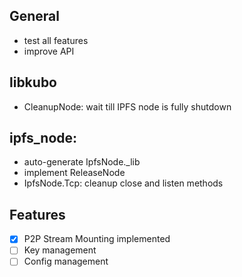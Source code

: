
## General
- test all features
- improve API

## libkubo
- CleanupNode: wait till IPFS node is fully shutdown


## ipfs_node:
- auto-generate IpfsNode._lib
- implement ReleaseNode
- IpfsNode.Tcp: cleanup close and listen methods

## Features
- [x] P2P Stream Mounting implemented
- [ ] Key management
- [ ] Config management
